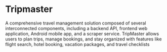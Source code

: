 # Tripmaster
A comprehensive travel management solution composed of several interconnected components, including a backend API, frontend web application, Android mobile app, and a scraper service. TripMaster allows users to plan trips, manage bookings, and stay organized with features like flight search, hotel booking, vacation packages, and travel checklists
